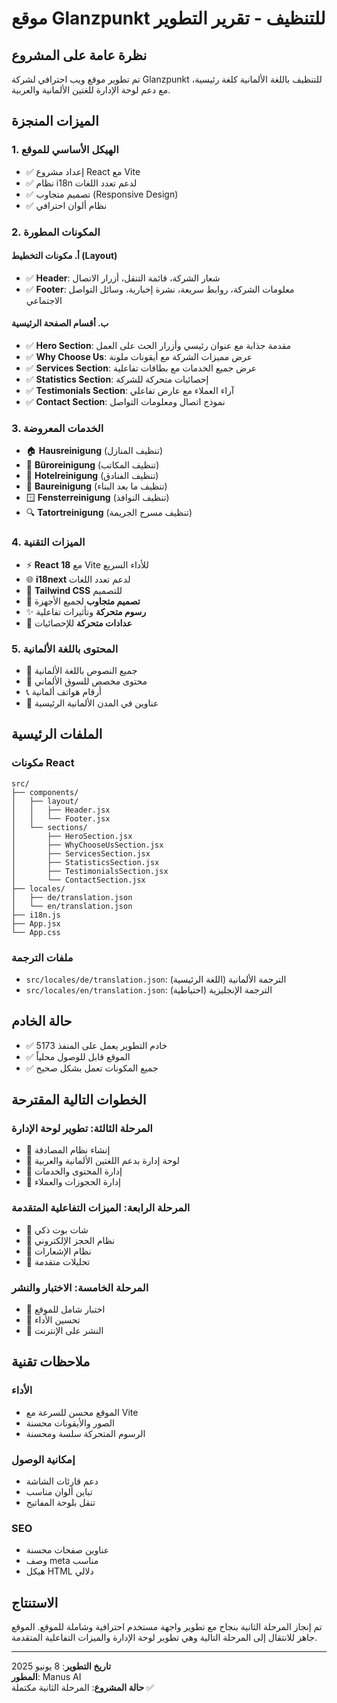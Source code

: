 # موقع Glanzpunkt للتنظيف - تقرير التطوير

## نظرة عامة على المشروع

تم تطوير موقع ويب احترافي لشركة Glanzpunkt للتنظيف باللغة الألمانية كلغة رئيسية، مع دعم لوحة الإدارة للغتين الألمانية والعربية.

## الميزات المنجزة

### 1. الهيكل الأساسي للموقع
- ✅ إعداد مشروع React مع Vite
- ✅ نظام i18n لدعم تعدد اللغات
- ✅ تصميم متجاوب (Responsive Design)
- ✅ نظام ألوان احترافي

### 2. المكونات المطورة

#### أ. مكونات التخطيط (Layout)
- ✅ **Header**: شعار الشركة، قائمة التنقل، أزرار الاتصال
- ✅ **Footer**: معلومات الشركة، روابط سريعة، نشرة إخبارية، وسائل التواصل الاجتماعي

#### ب. أقسام الصفحة الرئيسية
- ✅ **Hero Section**: مقدمة جذابة مع عنوان رئيسي وأزرار الحث على العمل
- ✅ **Why Choose Us**: عرض مميزات الشركة مع أيقونات ملونة
- ✅ **Services Section**: عرض جميع الخدمات مع بطاقات تفاعلية
- ✅ **Statistics Section**: إحصائيات متحركة للشركة
- ✅ **Testimonials Section**: آراء العملاء مع عارض تفاعلي
- ✅ **Contact Section**: نموذج اتصال ومعلومات التواصل

### 3. الخدمات المعروضة
- 🏠 **Hausreinigung** (تنظيف المنازل)
- 🏢 **Büroreinigung** (تنظيف المكاتب)
- 🏨 **Hotelreinigung** (تنظيف الفنادق)
- 🚧 **Baureinigung** (تنظيف ما بعد البناء)
- 🪟 **Fensterreinigung** (تنظيف النوافذ)
- 🔍 **Tatortreinigung** (تنظيف مسرح الجريمة)

### 4. الميزات التقنية
- ⚡ **React 18** مع Vite للأداء السريع
- 🌐 **i18next** لدعم تعدد اللغات
- 🎨 **Tailwind CSS** للتصميم
- 📱 **تصميم متجاوب** لجميع الأجهزة
- ✨ **رسوم متحركة** وتأثيرات تفاعلية
- 🔄 **عدادات متحركة** للإحصائيات

### 5. المحتوى باللغة الألمانية
- 📝 جميع النصوص باللغة الألمانية
- 🎯 محتوى مخصص للسوق الألماني
- 📞 أرقام هواتف ألمانية
- 📍 عناوين في المدن الألمانية الرئيسية

## الملفات الرئيسية

### مكونات React
```
src/
├── components/
│   ├── layout/
│   │   ├── Header.jsx
│   │   └── Footer.jsx
│   └── sections/
│       ├── HeroSection.jsx
│       ├── WhyChooseUsSection.jsx
│       ├── ServicesSection.jsx
│       ├── StatisticsSection.jsx
│       ├── TestimonialsSection.jsx
│       └── ContactSection.jsx
├── locales/
│   ├── de/translation.json
│   └── en/translation.json
├── i18n.js
├── App.jsx
└── App.css
```

### ملفات الترجمة
- `src/locales/de/translation.json`: الترجمة الألمانية (اللغة الرئيسية)
- `src/locales/en/translation.json`: الترجمة الإنجليزية (احتياطية)

## حالة الخادم
- ✅ خادم التطوير يعمل على المنفذ 5173
- ✅ الموقع قابل للوصول محلياً
- ✅ جميع المكونات تعمل بشكل صحيح

## الخطوات التالية المقترحة

### المرحلة الثالثة: تطوير لوحة الإدارة
- 🔄 إنشاء نظام المصادقة
- 🔄 لوحة إدارة بدعم اللغتين الألمانية والعربية
- 🔄 إدارة المحتوى والخدمات
- 🔄 إدارة الحجوزات والعملاء

### المرحلة الرابعة: الميزات التفاعلية المتقدمة
- 🔄 شات بوت ذكي
- 🔄 نظام الحجز الإلكتروني
- 🔄 نظام الإشعارات
- 🔄 تحليلات متقدمة

### المرحلة الخامسة: الاختبار والنشر
- 🔄 اختبار شامل للموقع
- 🔄 تحسين الأداء
- 🔄 النشر على الإنترنت

## ملاحظات تقنية

### الأداء
- الموقع محسن للسرعة مع Vite
- الصور والأيقونات محسنة
- الرسوم المتحركة سلسة ومحسنة

### إمكانية الوصول
- دعم قارئات الشاشة
- تباين ألوان مناسب
- تنقل بلوحة المفاتيح

### SEO
- عناوين صفحات محسنة
- وصف meta مناسب
- هيكل HTML دلالي

## الاستنتاج

تم إنجاز المرحلة الثانية بنجاح مع تطوير واجهة مستخدم احترافية وشاملة للموقع. الموقع جاهز للانتقال إلى المرحلة التالية وهي تطوير لوحة الإدارة والميزات التفاعلية المتقدمة.

---

**تاريخ التطوير**: 8 يونيو 2025  
**المطور**: Manus AI  
**حالة المشروع**: المرحلة الثانية مكتملة ✅

